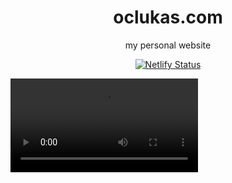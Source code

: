 <center>

# oclukas.com

my personal website

[![Netlify Status](https://api.netlify.com/api/v1/badges/faab2fa8-a40e-4bc2-bec3-08683fd372b9/deploy-status)](https://app.netlify.com/sites/oclukas/deploys)

</center>

![](https://awevideo.s3.amazonaws.com/video-3427532-3468843ebed865c547631b19bd567df1.webm?X-Amz-Algorithm=AWS4-HMAC-SHA256&X-Amz-Credential=AKIAJSCJQ2NM3XLFPVKA%2F20210418%2Fus-east-1%2Fs3%2Faws4_request&X-Amz-Date=20210418T215643Z&X-Amz-Expires=86400&X-Amz-SignedHeaders=host&X-Amz-Signature=0fce0cf0e065e1b1c0c91d39f7cc55dc48e2cddc625eadfa2af7075277086f65)